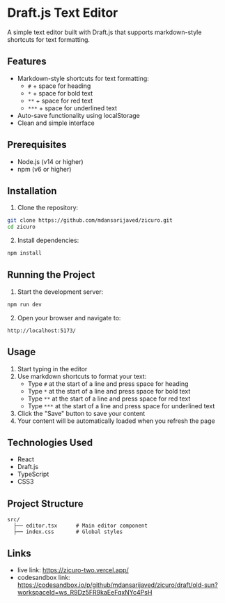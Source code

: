 # Draft.js Text Editor

A simple text editor built with Draft.js that supports markdown-style shortcuts for text formatting.

## Features

- Markdown-style shortcuts for text formatting:
  - `#` + space for heading
  - `*` + space for bold text
  - `**` + space for red text
  - `***` + space for underlined text
- Auto-save functionality using localStorage
- Clean and simple interface

## Prerequisites

- Node.js (v14 or higher)
- npm (v6 or higher)

## Installation

1. Clone the repository:

```bash
git clone https://github.com/mdansarijaved/zicuro.git
cd zicuro
```

2. Install dependencies:

```bash
npm install
```

## Running the Project

1. Start the development server:

```bash
npm run dev
```

2. Open your browser and navigate to:

```
http://localhost:5173/
```

## Usage

1. Start typing in the editor
2. Use markdown shortcuts to format your text:
   - Type `#` at the start of a line and press space for heading
   - Type `*` at the start of a line and press space for bold text
   - Type `**` at the start of a line and press space for red text
   - Type `***` at the start of a line and press space for underlined text
3. Click the "Save" button to save your content
4. Your content will be automatically loaded when you refresh the page

## Technologies Used

- React
- Draft.js
- TypeScript
- CSS3

## Project Structure

```
src/
  ├── editor.tsx      # Main editor component
  ├── index.css       # Global styles
```

## Links

- live link: https://zicuro-two.vercel.app/
- codesandbox link: https://codesandbox.io/p/github/mdansarijaved/zicuro/draft/old-sun?workspaceId=ws_R9Dz5FR9kaEeFqxNYc4PsH
